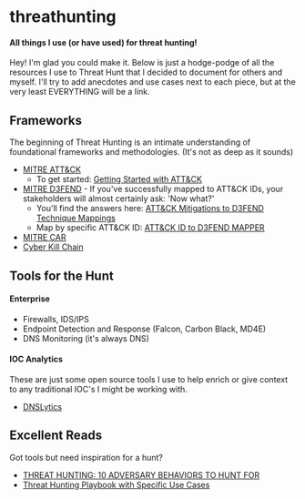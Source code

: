 # threathunting
<h4>All things I use (or have used) for threat hunting!</h4>
<p>Hey! I'm glad you could make it. Below is just a hodge-podge of all the resources I use to Threat Hunt that I decided to document for others and myself. I'll try to add anecdotes and use cases next to each piece, but at the very least EVERYTHING will be a link.

<h2>Frameworks</h2>
<p>The beginning of Threat Hunting is an intimate understanding of foundational frameworks and methodologies. (It's not as deep as it sounds)</p>

- [MITRE ATT&CK](https://attack.mitre.org)
    - To get started: [Getting Started with ATT&CK](https://medium.com/mitre-attack/getting-started/home)
- [MITRE D3FEND](https://d3fend.mitre.org) - If you've successfully mapped to ATT&CK IDs, your stakeholders will almost certainly ask: 'Now what?'
    - You'll find the answers here: [ATT&CK Mitigations to D3FEND Technique Mappings](https://d3fend.mitre.org/mappings/attack-mitigations)
    - Map by specific ATT&CK ID: [ATT&CK ID to D3FEND MAPPER](https://d3fend.mitre.org/tools/attack-mapper)
- [MITRE CAR](https://car.mitre.org/)
- [Cyber Kill Chain](https://www.lockheedmartin.com/en-us/capabilities/cyber/cyber-kill-chain.html)

<h2>Tools for the Hunt</h2>
<h4>Enterprise</h4>

- Firewalls, IDS/IPS
- Endpoint Detection and Response (Falcon, Carbon Black, MD4E)
- DNS Monitoring (it's always DNS)
 
<h4>IOC Analytics</h4>
<p>These are just some open source tools I use to help enrich or give context to any traditional IOC's I might be working with.</p>

- [DNSLytics](https://dnslytics.com/)

<h2>Excellent Reads</h2>
<p>Got tools but need inspiration for a hunt?</p>

- [THREAT HUNTING: 10 ADVERSARY BEHAVIORS TO HUNT FOR](https://www.cybersecurity-insiders.com/threat-hunting-10-adversary-behaviors-to-hunt-for/)
- [Threat Hunting Playbook with Specific Use Cases](https://cdn2.hubspot.net/hubfs/2539398/Rank%20Software_Threat%20Hunting%20Playbook.pdf)

